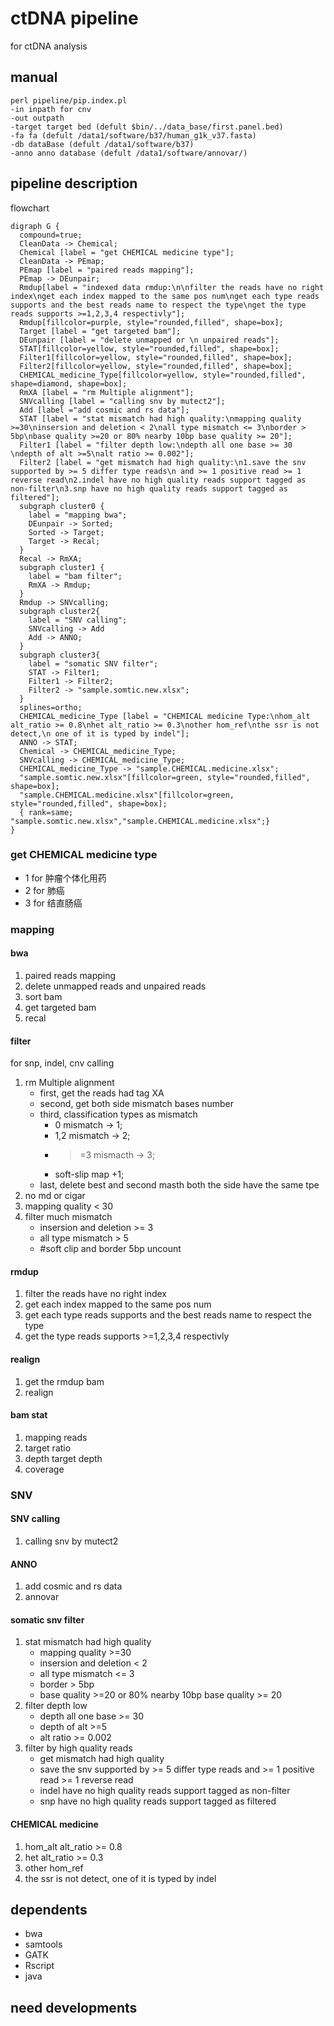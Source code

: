 # ctDNA pipeline

for ctDNA analysis

## manual
```
perl pipeline/pip.index.pl 
-in inpath for cnv 
-out outpath 
-target target bed (defult $bin/../data_base/first.panel.bed)
-fa fa (defult /data1/software/b37/human_g1k_v37.fasta)
-db dataBase (defult /data1/software/b37)
-anno anno database (defult /data1/software/annovar/)
```
## pipeline description
flowchart
```plantuml
digraph G {
  compound=true;
  CleanData -> Chemical;
  Chemical [label = "get CHEMICAL medicine type"];
  CleanData -> PEmap;
  PEmap [label = "paired reads mapping"];
  PEmap -> DEunpair;
  Rmdup[label = "indexed data rmdup:\n\nfilter the reads have no right index\nget each index mapped to the same pos num\nget each type reads supports and the best reads name to respect the type\nget the type reads supports >=1,2,3,4 respectivly"];
  Rmdup[fillcolor=purple, style="rounded,filled", shape=box];
  Target [label = "get targeted bam"];
  DEunpair [label = "delete unmapped or \n unpaired reads"];
  STAT[fillcolor=yellow, style="rounded,filled", shape=box];
  Filter1[fillcolor=yellow, style="rounded,filled", shape=box];
  Filter2[fillcolor=yellow, style="rounded,filled", shape=box];
  CHEMICAL_medicine_Type[fillcolor=yellow, style="rounded,filled", shape=diamond, shape=box];
  RmXA [label = "rm Multiple alignment"];
  SNVcalling [label = "calling snv by mutect2"];
  Add [label ="add cosmic and rs data"];
  STAT [label = "stat mismatch had high quality:\nmapping quality >=30\ninsersion and deletion < 2\nall type mismatch <= 3\nborder > 5bp\nbase quality >=20 or 80% nearby 10bp base quality >= 20"];
  Filter1 [label = "filter depth low:\ndepth all one base >= 30 \ndepth of alt >=5\nalt ratio >= 0.002"];
  Filter2 [label = "get mismatch had high quality:\n1.save the snv supported by >= 5 differ type reads\n and >= 1 positive read >= 1 reverse read\n2.indel have no high quality reads support tagged as non-filter\n3.snp have no high quality reads support tagged as filtered"];
  subgraph cluster0 {
    label = "mapping bwa";
    DEunpair -> Sorted;
    Sorted -> Target;
    Target -> Recal;
  }
  Recal -> RmXA;
  subgraph cluster1 {
    label = "bam filter";
    RmXA -> Rmdup;
  }
  Rmdup -> SNVcalling;
  subgraph cluster2{
    label = "SNV calling";
    SNVcalling -> Add
    Add -> ANNO;
  }
  subgraph cluster3{
    label = "somatic SNV filter";
    STAT -> Filter1;
    Filter1 -> Filter2;
    Filter2 -> "sample.somtic.new.xlsx";
  }
  splines=ortho;
  CHEMICAL_medicine_Type [label = "CHEMICAL medicine Type:\nhom_alt alt_ratio >= 0.8\nhet alt_ratio >= 0.3\nother hom_ref\nthe ssr is not detect,\n one of it is typed by indel"];
  ANNO -> STAT;
  Chemical -> CHEMICAL_medicine_Type;
  SNVcalling -> CHEMICAL_medicine_Type;
  CHEMICAL_medicine_Type -> "sample.CHEMICAL.medicine.xlsx";
  "sample.somtic.new.xlsx"[fillcolor=green, style="rounded,filled", shape=box];
  "sample.CHEMICAL.medicine.xlsx"[fillcolor=green, style="rounded,filled", shape=box];
  { rank=same;  "sample.somtic.new.xlsx","sample.CHEMICAL.medicine.xlsx";}
}
```
### get CHEMICAL medicine type
* 1 for 肿瘤个体化用药
* 2 for 肺癌
* 3 for 结直肠癌

### mapping
#### bwa
1. paired reads mapping
2. delete unmapped reads and unpaired reads
3. sort bam
4. get targeted bam 
5. recal

#### filter 
for snp, indel, cnv calling
1. rm Multiple alignment
   * first, get the reads had tag XA
   * second, get both side mismatch bases number
   * third, classification types as mismatch 
      - 0 mismatch -> 1;
      - 1,2 mismatch -> 2;
      - >=3 mismacth -> 3;
      - soft-slip map +1;
   * last, delete best and second masth both the side have the same tpe
2. no md or cigar
3. mapping quality < 30
4. filter much mismatch
   * insersion and deletion >= 3
   * all type mismatch > 5
   * #soft clip and border 5bp uncount

#### rmdup
1. filter the reads have no right index
2. get each index mapped to the same pos num
3. get each type reads supports and the best reads name to respect the type
4. get the type reads supports >=1,2,3,4 respectivly

#### realign
1. get the rmdup bam
2. realign

#### bam stat
1. mapping reads 
2. target ratio
3. depth  target depth
4. coverage

### SNV

#### SNV  calling
1. calling snv by mutect2 

#### ANNO
1. add cosmic and rs data
2. annovar

#### somatic snv filter
1. stat mismatch had high quality 
   * mapping quality >=30
   * insersion and deletion < 2
   * all type mismatch <= 3
   * border > 5bp
   * base quality >=20 or 80% nearby 10bp base quality >= 20
2. filter depth low
   * depth all one base >= 30
   * depth of alt >=5
   * alt ratio >= 0.002
3. filter by high quality reads 
   * get mismatch had high quality
   * save the snv supported by >= 5 differ type reads and >= 1 positive read >= 1 reverse read
   * indel have no high quality reads support tagged as non-filter
   * snp have no high quality reads support tagged as filtered

#### CHEMICAL medicine
1. hom_alt alt_ratio >= 0.8
2. het alt_ratio >= 0.3
3. other hom_ref
4. the ssr is not detect, one of it is typed by indel

## dependents
   * bwa
   * samtools
   * GATK
   * Rscript
   * java

## need developments

